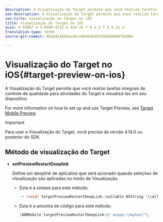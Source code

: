 ```yaml
---
description: A Visualização do Target permite que você realize tarefas integrais de controle de qualidade para atividades do Target e visualizá-las em seu dispositivo.
seo-description: A Visualização do Target permite que você realize tarefas integrais de controle de qualidade para atividades do Target e visualizá-las em seu dispositivo.
seo-title: Visualização do Target no iOS
title: Visualização do Target no iOS
uuid: d 92867 a 4-0569-4732-a 928-28 f 9 e 2 f 8 b 21 e
translation-type: tm+mt
source-git-commit: 06144a1695ac40ce984656491456968888f9e96e

---
```



# Visualização do Target no iOS{#target-preview-on-ios}

A Visualização do Target permite que você realize tarefas integrais de controle de qualidade para atividades do Target e visualizá-las em seu dispositivo.

For more information on how to set up and use Target Preview, see [Target Mobile Preview](https://docs.adobe.com/content/help/en/target/using/implement-target/mobile-apps/target-mobile-preview.html).

>[!IMPORTANT]
>
>Para usar a Visualização do Target, você precisa da versão 4.14.0 ou posterior do SDK.

## Método de visualização do Target

* **setPreviewRestartDeeplink**

   Define um deeplink de aplicativo que será acionado quando seleções de visualização são aplicadas no modo de Visualização.

   * Esta é a sintaxe para este método:

      ```objective-c
       + (void) targetPreviewRestartDeepLink:(nullable NSString *)callbackURL;
      ```

   * Esta é a amostra de código para este método:

      ```objective-c
      [ADBMobile targetPreviewRestartDeepLink:@" myapp://myhost"]; 
      ```
